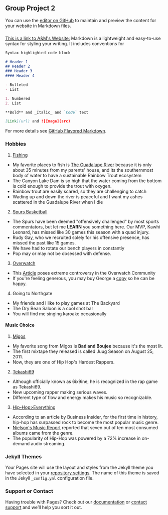 ## Group Project 2

You can use the [editor on GitHub](https://github.com/snavetrain/Group-Project-2/edit/master/index.md) to maintain and preview the content for your website in Markdown files.



### 
[This is a link to A&M's Website:](http://www.tamu.edu/)
Markdown is a lightweight and easy-to-use syntax for styling your writing. It includes conventions for

```markdown
Syntax highlighted code block

# Header 1
## Header 2
### Header 3
#### Header 4

- Bulleted
- List

1. Numbered
2. List

**Bold** and _Italic_ and `Code` text

[Link](url) and ![Image](src)
```

For more details see [GitHub Flavored Markdown](https://guides.github.com/features/mastering-markdown/).

### Hobbies
1. [Fishing](https://res.cloudinary.com/simpleview/image/upload/c_fill,f_auto,q_65,w_768/v1/clients/norway/Fishing_2152634f-ba23-4044-8145-6ec3bab642bf.png)
- My favorite places to fish is [The Guadalupe River](https://tpwd.texas.gov/fishboat/fish/management/stocking/guadalupe.phtml) because it is only about 35 minutes from my parents' house, and its the southernmost body of water to have a sustainable Rainbow Trout ecosystem
- The Canyon Lake Dam is so high that the water coming from the bottom is cold enough to provide the trout with oxygen. 
- Rainbow trout are easily scared, so they are challenging to catch
- Wading up and down the river is peaceful and I want my ashes scattered in the Guadalupe River when I die
2. [Spurs Basketball](https://i.ytimg.com/vi/RA80Un7SGlA/maxresdefault.jpg)
- The Spurs have been deemed "offensively challenged" by most sports commentators, but let me **LEARN** you something here.  Our MVP, Kawhi Leonard, has missed like 30 games this season with a quad injury.  
- Rudy Gay, who we recruited solely for his offensive presence, has missed the past like 15 games. 
- We have had to rotate our bench players in constantly
- Pop may or may not be obsessed with defense. 
3. [Overwatch](https://d1u1mce87gyfbn.cloudfront.net/media/screenshot/widowmaker-screenshot-004.jpg)
- This [Article](http://knowyourmeme.com/photos/1325069-overwatch) poses extreme controversy in the Overwatch Community
- If you're feeling generous, you may buy George a [copy](https://www.walmart.com/ip/Overwatch-GOTY-Edition-Activision-PlayStation-4-047875881273/472837985?wmlspartner=wlpa&selectedSellerId=12697&adid=22222222227095214719&wmlspartner=wmtlabs&wl0=&wl1=g&wl2=c&wl3=212745973635&wl4=pla-344488276201&wl5=9060009&wl6=&wl7=&wl8=&wl9=pla&wl10=117436918&wl11=online&wl12=472837985&wl13=&veh=sem) so he can be happy. 
4. Going to Northgate
- My friends and I like to play games at The Backyard
- The Dry Bean Saloon is a cool shot bar
- You will find me singing karoake occasionally

#### Music Choice
1. [Migos](https://upload.wikimedia.org/wikipedia/en/thumb/6/6a/Y.R.N_%28Young_Rich_Niggas%29_Cover.jpg/220px-Y.R.N_%28Young_Rich_Niggas%29_Cover.jpg)
- My favorite song from Migos is **Bad and Boujee** because it's the most lit. 
- The first mixtape they released is called Juug Season on August 25, 2011.
- Now, they are one of Hip Hop's Hardest Rappers. 
2. [Tekashi69](http://thenewmvmt.com/wp-content/uploads/2017/11/Screen-Shot-2017-11-29-at-3.25.28-AM.png)
- Although officially known as 6ix9ine, he is recognized in the rap game as Tekashi69. 
- New upcoming rapper making serious waves. 
- Different type of flow and energy makes his music so recognizable. 
3. [Hip-Hop>Everything](http://www.businessinsider.com/hip-hop-passes-rock-most-popular-music-genre-nielsen-2018-1)
- According to an article by Business Insider, for the first time in history, hip-hop has surpassed rock to become the most popular music genre. 
- [Nielson's Music Report](http://www.nielsen.com/us/en/insights/reports/2018/2017-music-us-year-end-report.html?afflt=ntrt15340001&afflt_uid=6K_vzbtMnOI.un2J6yikqTDqdJaCVNqcABj4sLaluH_j&afflt_uid_2=AFFLT_ID_2)
  reported that seven out of ten most consumed albums came from the genre. 
- The popularity of Hip-Hop was powered by a 72% increase in on-demand audio streaming.

### Jekyll Themes

Your Pages site will use the layout and styles from the Jekyll theme you have selected in your [repository settings](https://github.com/snavetrain/Group-Project-2/settings). The name of this theme is saved in the Jekyll `_config.yml` configuration file.

### Support or Contact

Having trouble with Pages? Check out our [documentation](https://help.github.com/categories/github-pages-basics/) or [contact support](https://github.com/contact) and we’ll help you sort it out.

